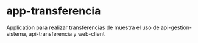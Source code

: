 # app-transferencia
Application para realizar transferencias de muestra el uso de api-gestion-sistema, api-transferencia y web-client
